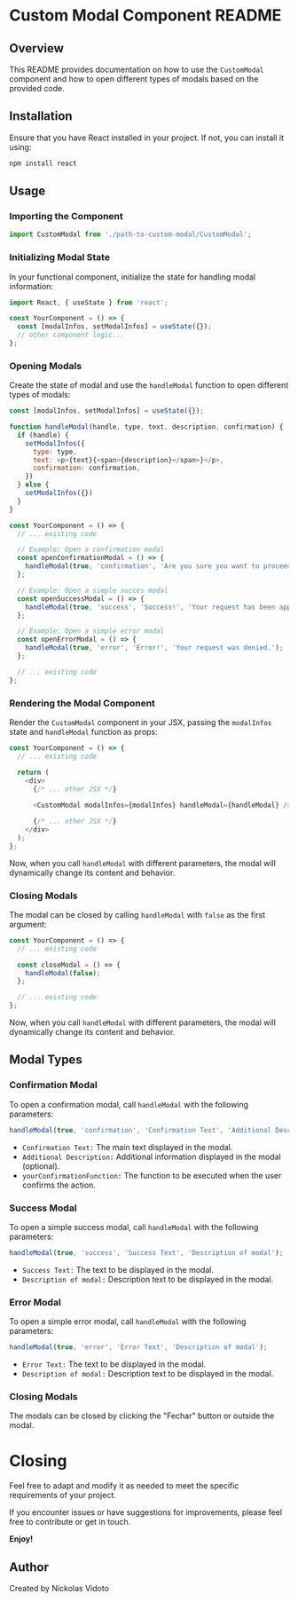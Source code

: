 # Custom Modal Component README

## Overview

This README provides documentation on how to use the `CustomModal` component and how to open different types of modals based on the provided code.

## Installation

Ensure that you have React installed in your project. If not, you can install it using:

```bash
npm install react
```

## Usage

### Importing the Component

```javascript
import CustomModal from './path-to-custom-modal/CustomModal';
```

### Initializing Modal State

In your functional component, initialize the state for handling modal information:

```javascript
import React, { useState } from 'react';

const YourComponent = () => {
  const [modalInfos, setModalInfos] = useState({});
  // other component logic...
};
```

### Opening Modals

Create the state of modal and use the `handleModal` function to open different types of modals:
```javascript
const [modalInfos, setModalInfos] = useState({});

function handleModal(handle, type, text, description, confirmation) {
  if (handle) {
    setModalInfos({
      type: type,
      text: <p>{text}{<span>{description}</span>}</p>,
      confirmation: confirmation,
    })
  } else {
    setModalInfos({})
  }
}
```


```javascript
const YourComponent = () => {
  // ... existing code

  // Example: Open a confirmation modal
  const openConfirmationModal = () => {
    handleModal(true, 'confirmation', 'Are you sure you want to proceed?', 'Additional information', yourConfirmationFunction);
  };

  // Example: Open a simple succes modal
  const openSuccessModal = () => {
    handleModal(true, 'success', 'Success!', 'Your request has been approved.');
  };

  // Example: Open a simple error modal
  const openErrorModal = () => {
    handleModal(true, 'error', 'Error!', 'Your request was denied.');
  };

  // ... existing code
};

```

### Rendering the Modal Component

Render the `CustomModal` component in your JSX, passing the `modalInfos` state and `handleModal` function as props:

```javascript
const YourComponent = () => {
  // ... existing code

  return (
    <div>
      {/* ... other JSX */}
      
      <CustomModal modalInfos={modalInfos} handleModal={handleModal} />

      {/* ... other JSX */}
    </div>
  );
};
```

Now, when you call `handleModal` with different parameters, the modal will dynamically change its content and behavior.

### Closing Modals

The modal can be closed by calling `handleModal` with `false` as the first argument:

```javascript
const YourComponent = () => {
  // ... existing code

  const closeModal = () => {
    handleModal(false);
  };

  // ... existing code
};
```

Now, when you call `handleModal` with different parameters, the modal will dynamically change its content and behavior.

## Modal Types

### Confirmation Modal

To open a confirmation modal, call `handleModal` with the following parameters:

```javascript
handleModal(true, 'confirmation', 'Confirmation Text', 'Additional Description', yourConfirmationFunction);
```
- `Confirmation Text:` The main text displayed in the modal.
- `Additional Description:` Additional information displayed in the modal (optional).
- `yourConfirmationFunction:` The function to be executed when the user confirms the action.

### Success Modal

To open a simple success modal, call `handleModal` with the following parameters:

```javascript
handleModal(true, 'success', 'Success Text', 'Description of modal');
```
- `Success Text:` The text to be displayed in the modal.
- `Description of modal:` Description text to be displayed in the modal.

### Error Modal

To open a simple error modal, call `handleModal` with the following parameters:

```javascript
handleModal(true, 'error', 'Error Text', 'Description of modal');
```
- `Error Text:` The text to be displayed in the modal.
- `Description of modal:` Description text to be displayed in the modal.

### Closing Modals

The modals can be closed by clicking the "Fechar" button or outside the modal.

# Closing

Feel free to adapt and modify it as needed to meet the specific requirements of your project.

If you encounter issues or have suggestions for improvements, please feel free to contribute or get in touch.

**Enjoy!**

## Author
Created by Nickolas Vidoto

